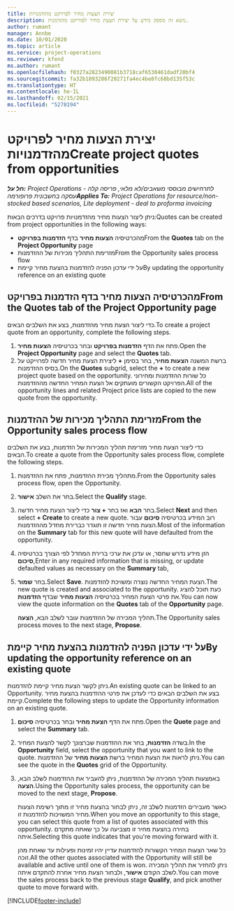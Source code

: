 ```yaml
---
title: יצירת הצעות מחיר לפרויקט מהזדמנויות
description: נושא זה מספק מידע על יצירת הצעת מחיר לפוריקט מהזדמנות.
author: rumant
manager: Annbe
ms.date: 10/01/2020
ms.topic: article
ms.service: project-operations
ms.reviewer: kfend
ms.author: rumant
ms.openlocfilehash: f0327a2823490081b3718caf6530461dadf20bf4
ms.sourcegitcommit: fa32b1893286f20271fa4ec4be8fc68bd135f53c
ms.translationtype: HT
ms.contentlocale: he-IL
ms.lasthandoff: 02/15/2021
ms.locfileid: "5278194"
---
```

# <a name="create-project-quotes-from-opportunities"></a><span data-ttu-id="b2e40-103">יצירת הצעות מחיר לפרויקט מהזדמנויות</span><span class="sxs-lookup"><span data-stu-id="b2e40-103">Create project quotes from opportunities</span></span>

<span data-ttu-id="b2e40-104">_**חל על:** Project Operations לתרחישים מבוססי משאבים/לא מלאי, פריסה קלה - עסקה בחשבונית פרופורמה_</span><span class="sxs-lookup"><span data-stu-id="b2e40-104">_**Applies To:** Project Operations for resource/non-stocked based scenarios, Lite deployment - deal to proforma invoicing_</span></span>

<span data-ttu-id="b2e40-105">ניתן ליצור הצעות מחיר מהזדמנויות פרויקט בדרכים הבאות:</span><span class="sxs-lookup"><span data-stu-id="b2e40-105">Quotes can be created from project opportunities in the following ways:</span></span>

- <span data-ttu-id="b2e40-106">מהכרטיסיה **הצעות מחיר** בדף **הזדמנות בפרויקט**</span><span class="sxs-lookup"><span data-stu-id="b2e40-106">From the **Quotes** tab on the **Project Opportunity** page</span></span>
- <span data-ttu-id="b2e40-107">מזרימת התהליך מכירות של ההזדמנות</span><span class="sxs-lookup"><span data-stu-id="b2e40-107">From the Opportunity sales process flow</span></span>
- <span data-ttu-id="b2e40-108">על ידי עדכון הפניה להזדמנות בהצעת מחיר קיימת</span><span class="sxs-lookup"><span data-stu-id="b2e40-108">By updating the opportunity reference on an existing quote</span></span>

## <a name="from-the-quotes-tab-of-the-project-opportunity-page"></a><span data-ttu-id="b2e40-109">מהכרטיסיה הצעות מחיר בדף הזדמנות בפרויקט</span><span class="sxs-lookup"><span data-stu-id="b2e40-109">From the Quotes tab of the Project Opportunity page</span></span>

<span data-ttu-id="b2e40-110">כדי ליצור הצעת מחיר מהזדמנות, בצע את השלבים הבאים.</span><span class="sxs-lookup"><span data-stu-id="b2e40-110">To create a project quote from an opportunity, complete the following steps.</span></span>

1. <span data-ttu-id="b2e40-111">פתח את הדף **הזדמנות בפרויקט** ובחר בכרטיסיה **הצעות מחיר**.</span><span class="sxs-lookup"><span data-stu-id="b2e40-111">Open the **Project Opportunity** page and select the **Quotes** tab.</span></span> 
2. <span data-ttu-id="b2e40-112">ברשת המשנה **הצעות מחיר**, בחר בסימן **+** ליצירת הצעת מחיר חדשה לפרוייקט על בסיס ההזדמנות.</span><span class="sxs-lookup"><span data-stu-id="b2e40-112">On the **Quotes** subgrid, select the **+** to create a new project quote based on the opportunity.</span></span> <span data-ttu-id="b2e40-113">כל שורות ההזדמנות ומחירוני הפרויקט הקשורים מועתקים אל הצעת המחיר החדשה מההזדמנות.</span><span class="sxs-lookup"><span data-stu-id="b2e40-113">All of the opportunity lines and related Project price lists are copied to the new quote from the opportunity.</span></span>

## <a name="from-the-opportunity-sales-process-flow"></a><span data-ttu-id="b2e40-114">מזרימת התהליך מכירות של ההזדמנות</span><span class="sxs-lookup"><span data-stu-id="b2e40-114">From the Opportunity sales process flow</span></span>

<span data-ttu-id="b2e40-115">כדי ליצור הצעת מחיר מזרימת תהליך המכירות של הזדמנות, בצע את השלבים הבאים.</span><span class="sxs-lookup"><span data-stu-id="b2e40-115">To create a quote from the Opportunity sales process flow, complete the following steps.</span></span>

1. <span data-ttu-id="b2e40-116">מתהליך מכירת ההזדמנות, פתח את ההזדמנות.</span><span class="sxs-lookup"><span data-stu-id="b2e40-116">From the Opportunity sales process flow, open the Opportunity.</span></span>
2. <span data-ttu-id="b2e40-117">בחר את השלב **אישור**.</span><span class="sxs-lookup"><span data-stu-id="b2e40-117">Select the **Qualify** stage.</span></span> 
3. <span data-ttu-id="b2e40-118">בחר **הבא** ואז בחר **+ צור** כדי ליצור הצעת מחיר חדשה.</span><span class="sxs-lookup"><span data-stu-id="b2e40-118">Select **Next** and then select **+ Create** to create a new quote.</span></span> <span data-ttu-id="b2e40-119">רוב המידע בכרטיסיה **סיכום** עבור הצעת מחיר חדשה זו תוגדר כברירת מחדל מההזדמנות.</span><span class="sxs-lookup"><span data-stu-id="b2e40-119">Most of the information on the **Summary** tab for this new quote will have defaulted from the opportunity.</span></span> 
4. <span data-ttu-id="b2e40-120">הזן מידע נדרש שחסר, או עדכן את ערכי ברירת המחדל לפי הצורך בכרטיסיה **סיכום**,</span><span class="sxs-lookup"><span data-stu-id="b2e40-120">Enter in any required information that is missing, or update defaulted values as necessary on the **Summary** tab,</span></span>
5. <span data-ttu-id="b2e40-121">בחר **שמור**.</span><span class="sxs-lookup"><span data-stu-id="b2e40-121">Select **Save**.</span></span> <span data-ttu-id="b2e40-122">הצעת המחיר החדשה נוצרה ומשויכת להזדמנות.</span><span class="sxs-lookup"><span data-stu-id="b2e40-122">The new quote is created and associated to the opportunity.</span></span> <span data-ttu-id="b2e40-123">כעת תוכל להציג את פרטי הצעת המחיר בכרטיסיה **הצעות מחיר** שבדף **הזדמנות**.</span><span class="sxs-lookup"><span data-stu-id="b2e40-123">You can now view the quote information on the **Quotes** tab of the **Opportunity** page.</span></span> 

   <span data-ttu-id="b2e40-124">תהליך המכירה של ההזדמנות עובר לשלב הבא, **הצעה**.</span><span class="sxs-lookup"><span data-stu-id="b2e40-124">The Opportunity sales process moves to the next stage, **Propose**.</span></span>


## <a name="by-updating-the-opportunity-reference-on-an-existing-quote"></a><span data-ttu-id="b2e40-125">על ידי עדכון הפניה להזדמנות בהצעת מחיר קיימת</span><span class="sxs-lookup"><span data-stu-id="b2e40-125">By updating the opportunity reference on an existing quote</span></span>

<span data-ttu-id="b2e40-126">ניתן לקשר הצעת מחיר קיימת להזדמנות.</span><span class="sxs-lookup"><span data-stu-id="b2e40-126">An existing quote can be linked to an Opportunity.</span></span> <span data-ttu-id="b2e40-127">בצע את השלבים הבאים כדי לעדכן את פרטי ההזדמנות בהצעת מחיר קיימת.</span><span class="sxs-lookup"><span data-stu-id="b2e40-127">Complete the following steps to update the Opportunity information on an existing quote.</span></span>

1. <span data-ttu-id="b2e40-128">פתח את הדף **הצעת מחיר** ובחר בכרטיסיה **סיכום**.</span><span class="sxs-lookup"><span data-stu-id="b2e40-128">Open the **Quote** page and select the **Summary** tab.</span></span>
2. <span data-ttu-id="b2e40-129">בשדה **הזדמנות**, בחר את ההזדמנות שברצונך לקשר להצעת המחיר.</span><span class="sxs-lookup"><span data-stu-id="b2e40-129">In the **Opportunity** field, select the opportunity that you want to link to the quote.</span></span> <span data-ttu-id="b2e40-130">ניתן לראות את הצעת המחיר ברשת **הצעות מחיר** של ההזדמנות.</span><span class="sxs-lookup"><span data-stu-id="b2e40-130">You can see the quote in the **Quotes** grid of the Opportunity.</span></span> 
3. <span data-ttu-id="b2e40-131">באמצעות תהליך המכירה של ההזדמנות, ניתן להעביר את ההזדמנות לשלב הבא, **הצעה**.</span><span class="sxs-lookup"><span data-stu-id="b2e40-131">Using the Opportunity sales process, the opportunity can be moved to the next stage, **Propose**.</span></span> 

   <span data-ttu-id="b2e40-132">כאשר מעבירים הזדמנות לשלב זה, ניתן לבחור בהצעת מחיר זו מתוך רשימת הצעות מחיר המשויכות להזדמנות זו.</span><span class="sxs-lookup"><span data-stu-id="b2e40-132">When you move an opportunity to this stage, you can select this quote from a list of quotes associated with this opportunity.</span></span> <span data-ttu-id="b2e40-133">בחירה בהצעת מחיר זו מצביעה על כך שאתה מתקדם איתה.</span><span class="sxs-lookup"><span data-stu-id="b2e40-133">Selecting this quote indicates that you're moving forward with it.</span></span>

   <span data-ttu-id="b2e40-134">כל שאר הצעות המחיר הקשורות להזדמנות עדיין יהיו זמינות ופעילות עד שאחת מהן זוכה.</span><span class="sxs-lookup"><span data-stu-id="b2e40-134">All the other quotes associated with the Opportunity will still be available and active until one of them is won.</span></span> <span data-ttu-id="b2e40-135">ניתן להחזיר את תהליך המכירה לשלב הקודם **אישור**, ולבחור הצעת מחיר אחרת להתקדם איתה.</span><span class="sxs-lookup"><span data-stu-id="b2e40-135">You can move the sales process back to the previous stage **Qualify**, and pick another quote to move forward with.</span></span>


[!INCLUDE[footer-include](../includes/footer-banner.md)]